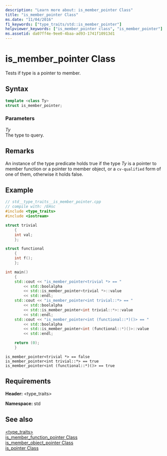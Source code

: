 ```yaml
---
description: "Learn more about: is_member_pointer Class"
title: "is_member_pointer Class"
ms.date: "11/04/2016"
f1_keywords: ["type_traits/std::is_member_pointer"]
helpviewer_keywords: ["is_member_pointer class", "is_member_pointer"]
ms.assetid: da07ff4e-9ee0-4baa-ad93-1741f10913d1
---
```

# is_member_pointer Class

Tests if type is a pointer to member.

## Syntax

```cpp
template <class Ty>
struct is_member_pointer;
```

### Parameters

*Ty*\
The type to query.

## Remarks

An instance of the type predicate holds true if the type *Ty* is a pointer to member function or a pointer to member object, or a `cv-qualified` form of one of them, otherwise it holds false.

## Example

```cpp
// std__type_traits__is_member_pointer.cpp
// compile with: /EHsc
#include <type_traits>
#include <iostream>

struct trivial
    {
    int val;
    };

struct functional
    {
    int f();
    };

int main()
    {
    std::cout << "is_member_pointer<trivial *> == "
        << std::boolalpha
        << std::is_member_pointer<trivial *>::value
        << std::endl;
    std::cout << "is_member_pointer<int trivial::*> == "
        << std::boolalpha
        << std::is_member_pointer<int trivial::*>::value
        << std::endl;
    std::cout << "is_member_pointer<int (functional::*)()> == "
        << std::boolalpha
        << std::is_member_pointer<int (functional::*)()>::value
        << std::endl;

    return (0);
    }
```

```Output
is_member_pointer<trivial *> == false
is_member_pointer<int trivial::*> == true
is_member_pointer<int (functional::*)()> == true
```

## Requirements

**Header:** \<type_traits>

**Namespace:** std

## See also

[<type_traits>](../standard-library/type-traits.md)\
[is_member_function_pointer Class](../standard-library/is-member-function-pointer-class.md)\
[is_member_object_pointer Class](../standard-library/is-member-object-pointer-class.md)\
[is_pointer Class](../standard-library/is-pointer-class.md)

